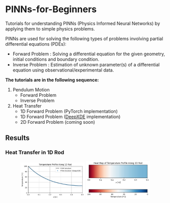 # PINNs-for-Beginners
Tutorials for understanding PINNs (Physics Informed Neural Networks) by applying them to simple physics problems.

PINNs are used for solving the following types of problems involving partial differential equations (PDEs):
- Forward Problem : Solving a differential equation for the given geometry, initial conditions and boundary condition.
- Inverse Problem : Estimation of unknown parameter(s) of a differential equation using observational/experimental data.

**The tutorials are in the following sequence:**
1. Pendulum Motion
   - Forward Problem  
   - Inverse Problem
2. Heat Transfer
   - 1D Forward Problem (PyTorch implementation)
   - 1D Forward Problem ([DeepXDE](https://github.com/lululxvi/deepxde) implementation)
   - 2D Forward Problem (coming soon)


## Results

### Heat Transfer in 1D Rod

<div align="center">
  <img src="images/1D_HT- PINN vs FDM.png" width="40%"/>
  <img src="images/1D_HT- heat_map.png" width="40%"/>
</div>

